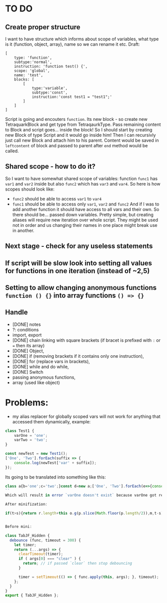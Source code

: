 # TO DO

## Create proper structure
I want to have structure which informs about scope of variables, what type is it (function, object, array), name so we can rename it etc.
Draft:
```
[
    type: 'function',
    subtype:'normal',
    instruction: 'function test() {',
    scope: 'global',
    name: 'test',
    blocks: [
        [
            type:'variable',
            subtype:'const',
            instruction:'const test1 = "test1";'
        ]
    ]
]
```

Script is going and encouters `function`. Its new block - so create new TetraquarkBlock and get type from TetraqaurkType. Pass remaining content to Block and script goes... inside the block!
So I should start by creating new Block of type Script and it would go inside him! Then I can recursivly just call new Block and attach him to his parent. Content would be saved in `leftcontent` of block and passed to parent after `end` method would be called.

## Shared scope - how to do it?

So I want to have somewhat shared scope of variables:
function `func1` has `var1` and `var2` inside but also `func2` which has `var3` and `var4`. So here is how scopes should look like:
- `func2` should be able to access `var1` to `var4`
- `func1` should be able to access only `var1`, `var2` and `func2`
And if I was to add another function it should have access to all vars and their own. So there should be... passed down variables. Pretty simple, but creating aliases will require new iteration over whole script. They might be used not in order and us changing their names in one place might break use in another.

## Next stage - check for any useless statements

## If script will be slow look into setting all values for functions in one iteration (instead of ~2,5)

## Setting to allow changing anonymous functions `function () {}` into array functions `() => {}`

## Handle
- [DONE] notes
- ?: conditions
- import, export
- [DONE] chain linking with square brackets (if bracet is prefixed with `:` or `=` then its array)
- [DONE] Object,
- [DONE] if (removing brackets if it contains only one instruction),
- [DONE] for (replace vars in brackets),
- [DONE] while and do while,
- [DONE] Switch
- passing anonymous functions,
- array (used like object)

# Problems:
- my alias replacer for globally scoped vars will not work for anything that accessed them dynamically, example:
```js
class Test1 {
    varOne = 'one';
    varTwo = 'two';
}

const newTest = new Test1();
['One', 'Two'].forEach(suffix => {
    console.log(newTest['var' + suffix]);
});
```
Its going to be translated into something like this:
```js
class a{b='one';c='two';}const d=new a;['One', 'Two'].forEach(e=>{console.log(d['var' + e]);}
``
Which will result in error `varOne doesn't exist` because varOne got replaced with `b`.

After minifization:

if(t>s){return r.length+this o.g(p.slice(Math.floor(p.length/2)),m,t-s);}


Before mini:

class TabJF_Hidden {
  debounce (func, timeout = 300) {
    let timer;
    return (...args) => {
      clearTimeout(timer);
      if ( args[0] === "clear" ) {
        return; // if passed `clear` then stop debouncing
      }

      timer = setTimeout(() => { func.apply(this, args); }, timeout);
    };
  }
}
export { TabJF_Hidden };
